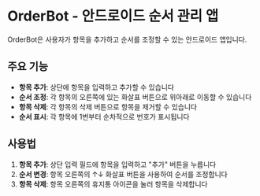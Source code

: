 # OrderBot - 안드로이드 순서 관리 앱

OrderBot은 사용자가 항목을 추가하고 순서를 조정할 수 있는 안드로이드 앱입니다.

## 주요 기능

- **항목 추가**: 상단에 항목을 입력하고 추가할 수 있습니다
- **순서 조정**: 각 항목의 오른쪽에 있는 화살표 버튼으로 위아래로 이동할 수 있습니다
- **항목 삭제**: 각 항목의 삭제 버튼으로 항목을 제거할 수 있습니다
- **순서 표시**: 각 항목에 1번부터 순차적으로 번호가 표시됩니다

## 사용법

1. **항목 추가**: 상단 입력 필드에 항목을 입력하고 "추가" 버튼을 누릅니다
2. **순서 변경**: 항목 오른쪽의 ↑↓ 화살표 버튼을 사용하여 순서를 조정합니다
3. **항목 삭제**: 항목 오른쪽의 휴지통 아이콘을 눌러 항목을 삭제합니다
